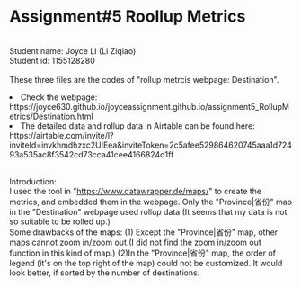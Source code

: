 # Assignment#5 Roollup Metrics
<br>Student name: Joyce LI (Li Ziqiao)
<br>Student id: 1155128280
<br><br>These three files are the codes of "rollup metrcis webpage: Destination".
<li>Check the webpage:<br> https://joyce630.github.io/joyceassignment.github.io/assignment5_RollupMetrics/Destination.html
<li>The detailed data and rollup data in Airtable can be found here:<br> https://airtable.com/invite/l?inviteId=invkhmdhzxc2UIEea&inviteToken=2c5afee529864620745aaa1d72493a535ac8f3542cd73cca41cee4166824d1ff
  
<br>Introduction:
<br>I used the tool in "https://www.datawrapper.de/maps/" to create the metrics, and embedded them in the webpage. Only the "Province|省份" map in the "Destination" webpage used rollup data.(It seems that my data is not so suitable to be rolled up.)
<br>Some drawbacks of the maps: (1) Except the "Province|省份" map, other maps cannot zoom in/zoom out.(I did not find the zoom in/zoom out function in this kind of map.) (2)In the "Province|省份" map, the order of legend (it's on the top right of the map) could not be customized. It would look better, if sorted by the number of destinations. 
